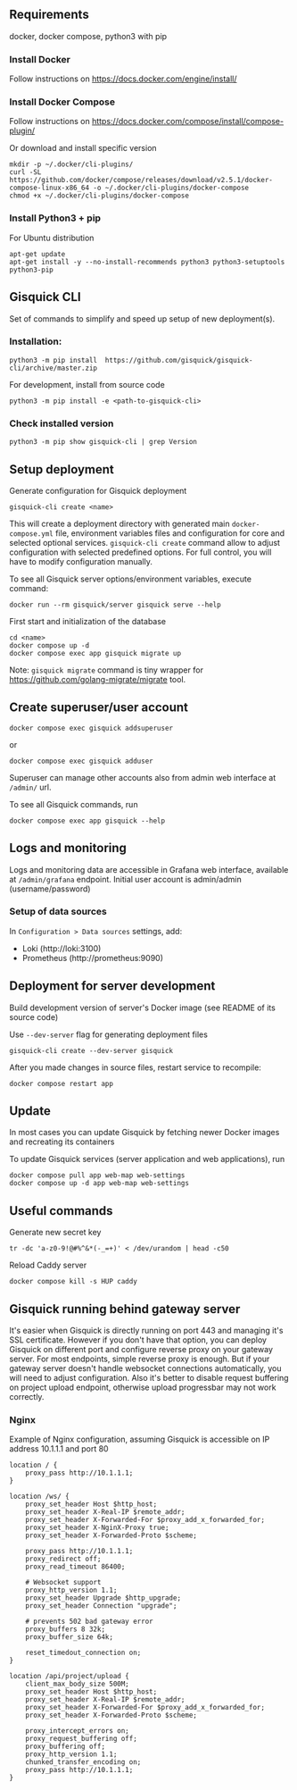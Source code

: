 ## Requirements

docker, docker compose, python3 with pip

### Install Docker
Follow instructions on https://docs.docker.com/engine/install/


### Install Docker Compose
Follow instructions on https://docs.docker.com/compose/install/compose-plugin/


Or download and install specific version
```
mkdir -p ~/.docker/cli-plugins/
curl -SL https://github.com/docker/compose/releases/download/v2.5.1/docker-compose-linux-x86_64 -o ~/.docker/cli-plugins/docker-compose
chmod +x ~/.docker/cli-plugins/docker-compose
```

### Install Python3 + pip

For Ubuntu distribution
```
apt-get update
apt-get install -y --no-install-recommends python3 python3-setuptools python3-pip
```


## Gisquick CLI

Set of commands to simplify and speed up setup of new deployment(s).

### Installation:

```
python3 -m pip install  https://github.com/gisquick/gisquick-cli/archive/master.zip
```

For development, install from source code
```
python3 -m pip install -e <path-to-gisquick-cli>
```

### Check installed version
```
python3 -m pip show gisquick-cli | grep Version
```

## Setup deployment

Generate configuration for Gisquick deployment
```
gisquick-cli create <name>
```

This will create a deployment directory with generated main `docker-compose.yml` file,
environment variables files and configuration for core and selected optional services.
`gisquick-cli create` command allow to adjust configuration with selected predefined options.
For full control, you will have to modify configuration manually.

To see all Gisquick server options/environment variables, execute command:
```
docker run --rm gisquick/server gisquick serve --help
```

First start and initialization of the database
```
cd <name>
docker compose up -d
docker compose exec app gisquick migrate up
```

Note: `gisquick migrate` command is tiny wrapper for https://github.com/golang-migrate/migrate tool.


## Create superuser/user account
```
docker compose exec gisquick addsuperuser
```
or
```
docker compose exec gisquick adduser
```

Superuser can manage other accounts also from admin web interface at `/admin/` url.


To see all Gisquick commands, run
```
docker compose exec app gisquick --help
```

## Logs and monitoring

Logs and monitoring data are accessible in Grafana web interface, available at `/admin/grafana` endpoint.
Initial user account is admin/admin (username/password)

### Setup of data sources

In `Configuration > Data sources` settings, add:
* Loki (http://loki:3100)
* Prometheus (http://prometheus:9090)


## Deployment for server development

Build development version of server's Docker image (see README of its source code)

Use `--dev-server` flag for generating deployment files
```
gisquick-cli create --dev-server gisquick
```

After you made changes in source files, restart service to recompile:
```
docker compose restart app
```

## Update

In most cases you can update Gisquick by fetching newer Docker images and recreating its containers

To update Gisquick services (server application and web applications), run
```
docker compose pull app web-map web-settings
docker compose up -d app web-map web-settings
```


## Useful commands

Generate new secret key
```
tr -dc 'a-z0-9!@#%^&*(-_=+)' < /dev/urandom | head -c50
```

Reload Caddy server
```
docker compose kill -s HUP caddy
```


## Gisquick running behind gateway server

It's easier when Gisquick is directly running on port 443 and managing it's SSL certificate.
However if you don't have that option, you can deploy Gisquick on different port and configure
reverse proxy on your gateway server. For most endpoints, simple reverse proxy is enough.
But if your gateway server doesn't handle websocket connections automatically, you will need to
adjust configuration. Also it's better to disable request buffering on project upload endpoint,
otherwise upload progressbar may not work correctly.

### Nginx

Example of Nginx configuration, assuming Gisquick is accessible on IP address 10.1.1.1 and port 80
```
location / {
    proxy_pass http://10.1.1.1;
}

location /ws/ {
    proxy_set_header Host $http_host;
    proxy_set_header X-Real-IP $remote_addr;
    proxy_set_header X-Forwarded-For $proxy_add_x_forwarded_for;
    proxy_set_header X-NginX-Proxy true;
    proxy_set_header X-Forwarded-Proto $scheme;

    proxy_pass http://10.1.1.1;
    proxy_redirect off;
    proxy_read_timeout 86400;

    # Websocket support
    proxy_http_version 1.1;
    proxy_set_header Upgrade $http_upgrade;
    proxy_set_header Connection "upgrade";

    # prevents 502 bad gateway error
    proxy_buffers 8 32k;
    proxy_buffer_size 64k;

    reset_timedout_connection on;
}

location /api/project/upload {
    client_max_body_size 500M;
    proxy_set_header Host $http_host;
    proxy_set_header X-Real-IP $remote_addr;
    proxy_set_header X-Forwarded-For $proxy_add_x_forwarded_for;
    proxy_set_header X-Forwarded-Proto $scheme;

    proxy_intercept_errors on;
    proxy_request_buffering off;
    proxy_buffering off;
    proxy_http_version 1.1;
    chunked_transfer_encoding on;
    proxy_pass http://10.1.1.1;
}
```